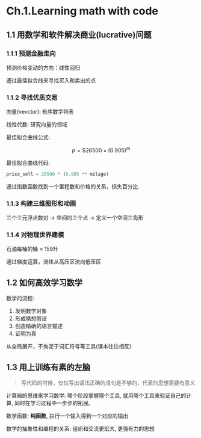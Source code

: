 # Ch.1.Learning math with code

## 1.1 用数学和软件解决商业(lucrative)问题

### 1.1.1 预测金融走向

预测价格变动的方向：线性回归

通过最佳拟合线来寻找买入和卖出的点

### 1.1.2 寻找优质交易

向量(vevctor): 有序数字列表

线性代数: 研究向量的领域

最佳拟合曲线公式:

$$
p = \$ 26500 \times (0.905)^m
$$

最佳拟合曲线代码:

```python
price_sell = 26500 * (0.905 ** milage)
```

通过指数函数找到一个里程数和价格的关系，损失百分比.

### 1.1.3 构建三维图形和动画

三个三元浮点数对 -> 空间的三个点 -> 定义一个空间三角形

### 1.1.4 对物理世界建模

石油每桶的桶 ≈ 159升

通过梯度运算，流体从高压区流向低压区

## 1.2 如何高效学习数学

数学的流程:

1. 发明数学对象
2. 形成猜想假设
3. 创造精确的语言描述
4. 证明为真

从全局展开，不拘泥于词汇符号等工具(课本往往相反)

## 1.3 用上训练有素的左脑

> 写代码的时候，仅仅写出语法正确的语句是不够的，代表的思想需要有意义

计算器的思维来学习数学: 哪个阶段掌握哪个工具, 就用哪个工具来验证自己的计算, 同时在学习过程中一步步的拓展。

数学函数: **纯函数**, 执行一个输入得到一个对应的输出

数学的抽象性和编程的关系: 组织和交流更宏大, 更强有力的思想
